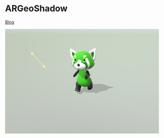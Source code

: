 # ARGeoShadow

[Blog](http://appleengine.hatenablog.com/entry/2019/04/12/182148"URL")

![ARGeoShadow](ss.png "ARGeoShadow")